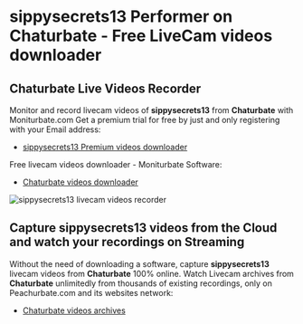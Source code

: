 # sippysecrets13 Performer on Chaturbate - Free LiveCam videos downloader

## Chaturbate Live Videos Recorder

Monitor and record livecam videos of **sippysecrets13** from **Chaturbate** with Moniturbate.com
Get a premium trial for free by just and only registering with your Email address:
* [sippysecrets13 Premium videos downloader](https://moniturbate.com/request-demo-licence-key.html)

Free livecam videos downloader - Moniturbate Software:
* [Chaturbate videos downloader](https://moniturbate.com/moniturbate-download-software.html)

![sippysecrets13 livecam videos recorder](https://peachurnet.com/templates/moniturbate-software.png)


## Capture sippysecrets13 videos from the Cloud and watch your recordings on Streaming

Without the need of downloading a software, capture **sippysecrets13** livecam videos from **Chaturbate** 100% online.
Watch Livecam archives from **Chaturbate** unlimitedly from thousands of existing recordings, only on Peachurbate.com and its websites network:
* [Chaturbate videos archives](https://peachurnet.com/)